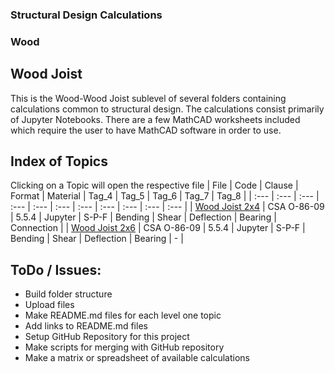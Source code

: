### Structural Design Calculations
### Wood
## Wood Joist
This is the Wood-Wood Joist sublevel of several folders containing calculations common to structural design. The calculations consist primarily of Jupyter Notebooks. There are a few MathCAD worksheets included which require the user to have MathCAD software in order to use.

## Index of Topics
Clicking on a Topic will open the respective file
| File | Code | Clause | Format | Material | Tag_4 | Tag_5 | Tag_6 | Tag_7 | Tag_8 |
| :--- | :--- | :--- | :--- | :--- | :--- | :--- | :--- | :--- | :--- | :--- |
| [Wood Joist 2x4](./Wood_Joist_Design_-_2x4.ipynb) | CSA O-86-09 | 5.5.4 | Jupyter | S-P-F | Bending | Shear | Deflection | Bearing | Connection |
| [Wood Joist 2x6](./Wood_Joist_Design_-_2x6.ipynb) | CSA O-86-09 | 5.5.4 | Jupyter | S-P-F | Bending | Shear | Deflection | Bearing | - |


## ToDo / Issues:
- Build folder structure
- Upload files
- Make README.md files for each level one topic
- Add links to README.md files
- Setup GitHub Repository for this project
- Make scripts for merging with GitHub repository
- Make a matrix or spreadsheet of available calculations